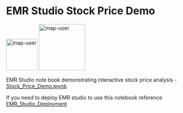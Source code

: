 # EMR Studio Stock Price Demo

<img width="85" alt="map-user" src="https://img.shields.io/badge/views-052-green"> <img width="125" alt="map-user" src="https://img.shields.io/badge/unique visits-022-green">

EMR Studio note book demonstrating interactive stock price analysis - [Stock_Price_Demo.ipynb](https://github.com/ev2900/EMR_Studio_Stock_Price_Demo/blob/main/Stock_Price_Demo.ipynb)

If you need to deploy EMR studio to use this notebook reference [EMR_Studio_Deployment](https://github.com/ev2900/EMR_Studio_Deployment)
